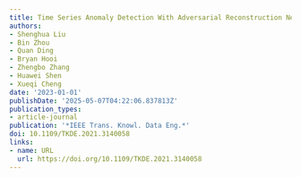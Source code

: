 ```yaml
---
title: Time Series Anomaly Detection With Adversarial Reconstruction Networks
authors:
- Shenghua Liu
- Bin Zhou
- Quan Ding
- Bryan Hooi
- Zhengbo Zhang
- Huawei Shen
- Xueqi Cheng
date: '2023-01-01'
publishDate: '2025-05-07T04:22:06.837813Z'
publication_types:
- article-journal
publication: '*IEEE Trans. Knowl. Data Eng.*'
doi: 10.1109/TKDE.2021.3140058
links:
- name: URL
  url: https://doi.org/10.1109/TKDE.2021.3140058
---
```

